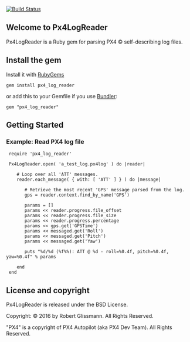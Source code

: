 [![Build Status](https://travis-ci.org/rgmann/px4_log_reader.svg?branch=master)](https://travis-ci.org/rgmann/px4_log_reader)

## Welcome to Px4LogReader ##

Px4LogReader is a Ruby gem for parsing PX4 &copy; self-describing log files.


## Install the gem ##

Install it with [RubyGems](https://rubygems.org/)

    gem install px4_log_reader

or add this to your Gemfile if you use [Bundler](http://gembundler.com/):

    gem "px4_log_reader"


## Getting Started ##

### Example: Read PX4 log file ###

     require 'px4_log_reader'

     Px4LogReader.open( 'a_test_log.px4log' ) do |reader|

        # Loop over all 'ATT' messages.
        reader.each_message( { with: [ 'ATT' ] } ) do |message|

           # Retrieve the most recent 'GPS' message parsed from the log.
           gps = reader.context.find_by_name('GPS')

           params = []
           params << reader.progress.file_offset
           params << reader.progress.file_size
           params << reader.progress.percentage
           params << gps.get('GPSTime')
           params << messaged.get('Roll')
           params << messaged.get('Pitch')
           params << messaged.get('Yaw')

           puts "%d/%d (%f%%): ATT @ %d - roll=%0.4f, pitch=%0.4f, yaw=%0.4f" % params

        end
     end


## License and copyright ##

Px4LogReader is released under the BSD License.

Copyright: &copy; 2016 by Robert Glissmann. All Rights Reserved.

"PX4" is a copyright of PX4 Autopilot (aka PX4 Dev Team). All Rights Reserved.

